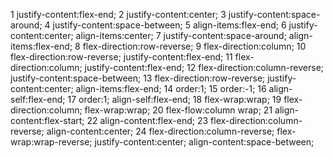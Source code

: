 1	justify-content:flex-end;
2	justify-content:center;
3	justify-content:space-around;
4	justify-content:space-between;
5	align-items:flex-end;
6	justify-content:center;
	align-items:center;
7	justify-content:space-around;
	align-items:flex-end;
8	flex-direction:row-reverse;
9	flex-direction:column;
10	flex-direction:row-reverse;
	justify-content:flex-end;
11	flex-direction:column;
	justify-content:flex-end;
12	flex-direction:column-reverse;
	justify-content:space-between;
13	flex-direction:row-reverse;
	justify-content:center;
	align-items:flex-end;
14	order:1;
15	order:-1;
16	align-self:flex-end;
17	order:1;
	align-self:flex-end;
18	flex-wrap:wrap;
19	flex-direction:column;
	flex-wrap:wrap;
20	flex-flow:column wrap;
21	align-content:flex-start;
22	align-content:flex-end;
23	flex-direction:column-reverse;
	align-content:center;
24	flex-direction:column-reverse;
	flex-wrap:wrap-reverse;
	justify-content:center;
	align-content:space-between;
